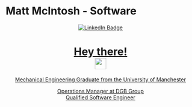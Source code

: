 #  Matt McIntosh    -    Software


<div id="badges"  align="center">


  <a href="https://www.linkedin.com/in/matt-mcintosh-6ba2461ab/">
    <img src="https://img.shields.io/badge/LinkedIn-blue?style=for-the-badge&logo=linkedin&logoColor=white" alt="LinkedIn Badge"/>
<div>
<img src="https://komarev.com/ghpvc/?username=mattmc1504&style=flat-square&color=blue" alt=""/>
<div>
<h1>
  Hey there!
  <div>
  <img src="https://media.giphy.com/media/hvRJCLFzcasrR4ia7z/giphy.gif" width="30px"/>
</h1>

</p>

Mechanical Engineering Graduate from the University of Manchester
<div></div>
Operations Manager at DGB Group
<div></div>
Qualified Software Engineer

<!--
**mattmc1504/mattmc1504** is a ✨ _special_ ✨ repository because its `README.md` (this file) appears on your GitHub profile.

Here are some ideas to get you started:

- 🔭 I’m currently working on ...
- 🌱 I’m currently learning ...
- 👯 I’m looking to collaborate on ...
- 🤔 I’m looking for help with ...
- 💬 Ask me about ...
- 📫 How to reach me: ...
- 😄 Pronouns: ...
- ⚡ Fun fact: ...
-->
